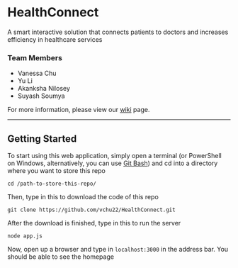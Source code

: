 # HealthConnect
A smart interactive solution that connects patients to doctors and increases efficiency in healthcare services

### Team Members
 * Vanessa Chu
 * Yu Li
 * Akanksha Nilosey
 * Suyash Soumya

For more information, please view our [wiki](https://github.com/vchu22/HealthConnect/wiki) page.
***
## Getting Started
To start using this web application, simply open a terminal (or PowerShell on Windows, alternatively, you can use [Git Bash](https://git-scm.com/downloads)) and cd into a directory where you want to store this repo
```
cd /path-to-store-this-repo/
```
Then, type in this to download the code of this repo
```
git clone https://github.com/vchu22/HealthConnect.git
```
After the download is finished, type in this to run the server
```
node app.js
```
Now, open up a browser and type in `localhost:3000` in the address bar. You should be able to see the homepage
